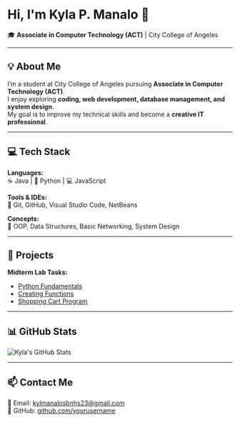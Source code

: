 # Hi, I'm Kyla P. Manalo 👋
🎓 **Associate in Computer Technology (ACT)** | City College of Angeles

---

## 💡 About Me
I’m a student at City College of Angeles pursuing **Associate in Computer Technology (ACT)**.  
I enjoy exploring **coding, web development, database management, and system design**.  
My goal is to improve my technical skills and become a **creative IT professional**.

---

## 💻 Tech Stack
**Languages:**  
☕ Java | 🐍 Python | 💻 JavaScript  

**Tools & IDEs:**  
🧰 Git, GitHub, Visual Studio Code, NetBeans  

**Concepts:**  
📘 OOP, Data Structures, Basic Networking, System Design

---

## 🚀 Projects
**Midterm Lab Tasks:**  
- [Python Fundamentals](https://docs.google.com/document/d/13BNNWj5jHearWJ9Aojjon5mvnoQrpfRKDWdX_wi9goI/edit?usp=sharing)  
- [Creating Functions](https://docs.google.com/document/d/1CTLuepA-ARNKHA8OoR0z8Yapa-OmhtKpPawICcqWa_A/edit?usp=sharing)  
- [Shopping Cart Program](https://docs.google.com/document/d/15omxyRMpvDkxUbmPtYHE6IVJf_CjClnwVvsLXVwW9Jk/edit?usp=sharing)

---

## 📊 GitHub Stats
![Kyla's GitHub Stats](https://github-readme-stats.vercel.app/api?username=yourusername&show_icons=true&theme=radical)

---

## 📫 Contact Me
📧 Email: kylmanalosbnhs23@gmail.com  
💼 GitHub: [github.com/yourusername](https://github.com/yourusername)

